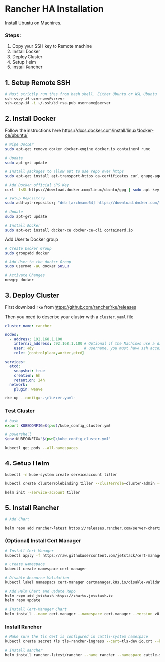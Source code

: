 # Rancher HA Installation
Install Ubuntu on Machines.

### Steps:
  1. Copy your SSH key to Remote machine
  2. Install Docker
  3. Deploy Cluster
  4. Setup Helm
  5. Install Rancher

## 1. Setup Remote SSH

```bash
# Must strictly run this from bash shell. Either Ubuntu or WSL Ubuntu
ssh-copy-id username@server
ssh-copy-id -i ~/.ssh/id_rsa.pub username@server
```

## 2. Install Docker

Follow the instructions here https://docs.docker.com/install/linux/docker-ce/ubuntu/
```bash
# Wipe Docker
sudo apt-get remove docker docker-engine docker.io containerd runc

# Update
sudo apt-get update

# Install packages to allow apt to use repo over https
sudo apt-get install apt-transport-https ca-certificates curl gnupg-agent software-properties-common

# Add Docker official GPG Key
curl -fsSL https://download.docker.com/linux/ubuntu/gpg | sudo apt-key add -

# Setup Repository
sudo add-apt-repository "deb [arch=amd64] https://download.docker.com/linux/ubuntu $(lsb_release -cs) stable"

# Update
sudo apt-get update

# Install Docker
sudo apt-get install docker-ce docker-ce-cli containerd.io
```

Add User to Docker group
```bash
# Create Docker Group
sudo groupadd docker

# Add User to the docker Group
sudo usermod -aG docker $USER

# Activate Changes
newgrp docker
```


## 3. Deploy Cluster

First download `rke` from https://github.com/rancher/rke/releases

Then you need to describe your cluster with a `cluster.yaml` file

```yaml
cluster_name: rancher

nodes:
  - address: 192.168.1.100
    internal_address: 192.168.1.100 # Optional if the Machines use a different IP from the Public IP
    user: ody                       # username. you must have ssh access to the Server
    role: [controlplane,worker,etcd]

services:
  etcd:
    snapshot: true
    creation: 6h
    retention: 24h
  network:
    plugin: weave
```
```bash
rke up --config=".\cluster.yaml"
```

### Test Cluster

```bash
# bash
export KUBECONFIG=$(pwd)/kube_config_cluster.yml

# powershell
$env:KUBECONFIG="$(pwd)\kube_config_cluster.yml"

kubectl get pods --all-namespaces
```

## 4. Setup Helm
```bash
kubectl -n kube-system create serviceaccount tiller

kubectl create clusterrolebinding tiller --clusterrole=cluster-admin --serviceaccount=kube-system:tiller

helm init --service-account tiller
```

## 5. Install Rancher
```bash
# Add Chart

helm repo add rancher-latest https://releases.rancher.com/server-charts/latest
```
### (Optional) Install Cert Manager
```bash
# Install Cert Manager
kubectl apply -f https://raw.githubusercontent.com/jetstack/cert-manager/release-0.9/deploy/manifests/00-crds.yaml

# Create Namespace
kubectl create namespace cert-manager

# Disable Resource Validation
kubectl label namespace cert-manager certmanager.k8s.io/disable-validation=true

# Add Helm Chart and update Repo
helm repo add jetstack https://charts.jetstack.io
helm repo update

# Install Cert-Manager Chart
helm install --name cert-manager --namespace cert-manager --version v0.9.1 jetstack/cert-manager
```
### Install Rancher
```bash
# Make sure the tls Cert is configured in cattle-system namespace
kubectl create secret tls tls-rancher-ingress --cert=tls-dev-io.crt --key=tls-dev-io.key --namespace cattle-system

# Install Rancher
helm install rancher-latest/rancher --name rancher --namespace cattle-system --set hostname=rancher.dev.io --set ingress.tls.source=tls-rancher-ingress
```